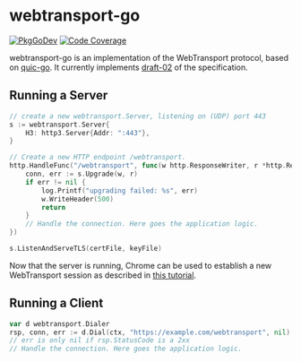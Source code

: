 # webtransport-go

[![PkgGoDev](https://pkg.go.dev/badge/github.com/MathiasGS/webtransport-go)](https://pkg.go.dev/github.com/MathiasGS/webtransport-go)
[![Code Coverage](https://img.shields.io/codecov/c/github/MathiasGS/webtransport-go/master.svg?style=flat-square)](https://codecov.io/gh/MathiasGS/webtransport-go/)

webtransport-go is an implementation of the WebTransport protocol, based on [quic-go](https://github.com/lucas-clemente/quic-go). It currently implements [draft-02](https://www.ietf.org/archive/id/draft-ietf-webtrans-http3-02.html) of the specification.

## Running a Server

```go
// create a new webtransport.Server, listening on (UDP) port 443
s := webtransport.Server{
    H3: http3.Server{Addr: ":443"},
}

// Create a new HTTP endpoint /webtransport.
http.HandleFunc("/webtransport", func(w http.ResponseWriter, r *http.Request) {
    conn, err := s.Upgrade(w, r)
    if err != nil {
        log.Printf("upgrading failed: %s", err)
        w.WriteHeader(500)
        return
    }
    // Handle the connection. Here goes the application logic. 
})

s.ListenAndServeTLS(certFile, keyFile)
```

Now that the server is running, Chrome can be used to establish a new WebTransport session as described in [this tutorial](https://web.dev/webtransport/).

## Running a Client

```go
var d webtransport.Dialer
rsp, conn, err := d.Dial(ctx, "https://example.com/webtransport", nil)
// err is only nil if rsp.StatusCode is a 2xx
// Handle the connection. Here goes the application logic.
```
